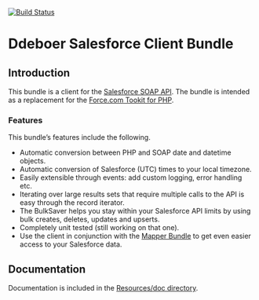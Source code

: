 [![Build Status](https://secure.travis-ci.org/ddeboer/DdeboerSalesforceClientBundle.png?branch=master)](http://travis-ci.org/ddeboer/DdeboerSalesforceClientBundle)

Ddeboer Salesforce Client Bundle
================================

Introduction
------------

This bundle is a client for the
[Salesforce SOAP API](http://www.salesforce.com/us/developer/docs/api/index.htm).
The bundle is intended as a replacement for the
[Force.com Tookit for PHP](http://wiki.developerforce.com/page/Force.com_Toolkit_for_PHP).

### Features

This bundle’s features include the following.

* Automatic conversion between PHP and SOAP date and datetime objects.
* Automatic conversion of Salesforce (UTC) times to your local timezone.
* Easily extensible through events: add custom logging, error handling etc.
* Iterating over large results sets that require multiple calls to the API
  is easy through the record iterator.
* The BulkSaver helps you stay within your Salesforce API limits by using bulk
  creates, deletes, updates and upserts.
* Completely unit tested (still working on that one).
* Use the client in conjunction with the
  [Mapper Bundle](https://github.com/ddeboer/DdeboerSalesforceMapperBundle)
  to get even easier access to your Salesforce data.

Documentation
-------------

Documentation is included in the [Resources/doc directory](http://github.com/ddeboer/DdeboerSalesforceClientBundle/tree/master/Resources/doc/index.md).